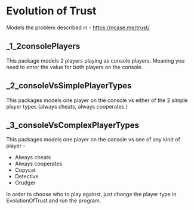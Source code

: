 # Evolution of Trust

Models the problem described in - https://ncase.me/trust/


## _1_2consolePlayers
This package models 2 players playing as console players. 
Meaning you need to enter the value for both players on the console.

## _2_consoleVsSimplePlayerTypes
This packages models one player on the console vs either of the 2 simple player types (always cheats, 
always cooperates.) 

## _3_consoleVsComplexPlayerTypes
This packages models one player on the console vs one of any kind of player -  

- Always cheats
- Always cooperates
- Copycat
- Detective
- Grudger

In order to choose who to play against, just change the player type in EvolutionOfTrust and run the program.
